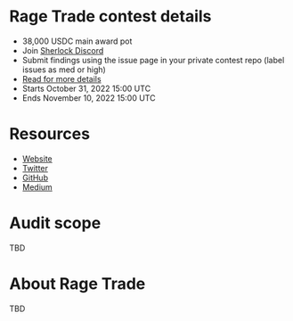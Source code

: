 # Rage Trade contest details

- 38,000 USDC main award pot
- Join [Sherlock Discord](https://discord.gg/MABEWyASkp)
- Submit findings using the issue page in your private contest repo (label issues as med or high)
- [Read for more details](https://docs.sherlock.xyz/audits/watsons)
- Starts October 31, 2022 15:00 UTC
- Ends November 10, 2022 15:00 UTC

# Resources

- [Website](https://www.rage.trade/)
- [Twitter](https://twitter.com/rage_trade)
- [GitHub](https://github.com/RageTrade)
- [Medium](https://medium.com/@ragetrade)

# Audit scope

TBD

# About Rage Trade

TBD
